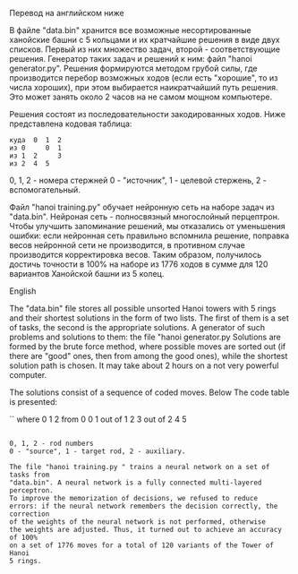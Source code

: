 Перевод на английском ниже

В файле "data.bin" хранится все возможные несортированные ханойские 
башни с 5 кольцами и их кратчайшие решения в виде двух списков. 
Первый из них множество задач, второй - соответствующие решения. 
Генератор таких задач и решений к ним: файл "hanoi generator.py". 
Решения формируются методом грубой силы, где производится перебор 
возможных ходов (если есть "хорошие", то из числа хороших),
при этом выбирается наикратчайший путь решения. Это может занять 
около 2 часов на не самом мощном компьютере.

Решения состоят из последовательности закодированных ходов. Ниже 
представлена кодовая таблица:

```
куда  0  1  2
из 0     0  1
из 1  2     3
из 2  4  5 
```

0, 1, 2 - номера стержней
0 - "источник", 1 - целевой стержень, 2 - вспомогательный.

Файл "hanoi training.py" обучает нейронную сеть на наборе задач из
"data.bin". Нейроная сеть - полносвязный многослойный перцептрон.
Чтобы улучшить запоминание решений, мы отказались от уменьшения 
ошибки: если нейронная сеть правильно вспомнила решение, поправка
весов нейронной сети не производится, в противном случае производится
корректировка весов. Таким образом, получилось достичь точности в 100%
на наборе из 1776 ходов в сумме для 120 вариантов Ханойской башни из
5 колец.

English

The "data.bin" file stores all possible unsorted Hanoi
towers with 5 rings and their shortest solutions in the form of two lists. 
The first of them is a set of tasks, the second is the appropriate solutions. 
A generator of such problems and solutions to them: the file "hanoi generator.py
Solutions are formed by the brute force method, where
possible moves are sorted out (if there are "good" ones, then from among the good ones),
while the shortest solution path is chosen. It may take
about 2 hours on a not very powerful computer.

The solutions consist of a sequence of coded moves. Below 
The code table is presented:

``
where 0 1 2
from 0 0 1
out of 1 2 3
out of 2 4 5 
```

0, 1, 2 - rod numbers
0 - "source", 1 - target rod, 2 - auxiliary.

The file "hanoi training.py " trains a neural network on a set of tasks from
"data.bin". A neural network is a fully connected multi-layered perceptron.
To improve the memorization of decisions, we refused to reduce 
errors: if the neural network remembers the decision correctly, the correction
of the weights of the neural network is not performed, otherwise
the weights are adjusted. Thus, it turned out to achieve an accuracy of 100%
on a set of 1776 moves for a total of 120 variants of the Tower of Hanoi
5 rings.
